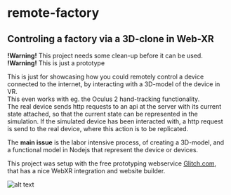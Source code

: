 # remote-factory
## Controling a factory via a 3D-clone in Web-XR

**!Warning!** This project needs some clean-up before it can be used.<br>
**!Warning!** This is just a prototype<br>

This is just for showcasing how you could remotely control a device connected to the internet, by interacting with a 3D-model of the device in VR.<br>
This even works with eg. the Oculus 2 hand-tracking functionality.<br>
The real device sends http requests to an api at the server with its current state attached, so that the current state can be represented in the simulation. If the simulated device has been interacted with, a http request is send to the real device, where this action is to be replicated.<br>

The **main issue** is the labor intensive process, of creating a 3D-model, and a functional model in Nodejs that represent the device or devices.<br>

This project was setup with the free prototyping webservice [Glitch.com](https://glitch.com), that has a nice WebXR integration and website builder.<br>

![alt text](machine_interaction.gif "Machine interaction in VR")
